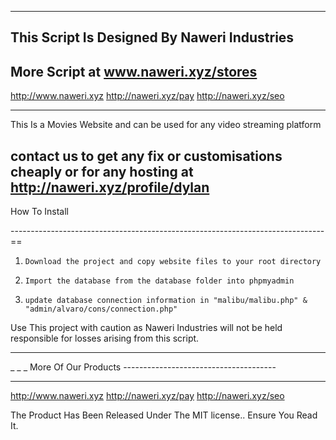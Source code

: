 --------------------------------------------------------------------------------
This Script Is Designed By Naweri Industries
--------------------------------------------------------------------------------
More Script at www.naweri.xyz/stores
--------------------------------------------------------------------------------

http://www.naweri.xyz
 http://naweri.xyz/pay
 http://naweri.xyz/seo


------------------------------------------------------------------------------

This Is a Movies Website and can be used for any video streaming platform

contact us to get any fix or customisations cheaply or for any hosting
 at http://naweri.xyz/profile/dylan
--------------------------------------------------------------------------------

How To Install


------------------------------------------------------------------------------==

1.     Download the project and copy website files to your root directory

2.     Import the database from the database folder into phpmyadmin

3.     update database connection information in "malibu/malibu.php" & "admin/alvaro/cons/connection.php"


Use This project with caution as Naweri Industries will not be held responsible for losses arising from this script.


-------------------------------------------------------------------------------

_     _          _  More Of Our Products --------------------------------------

-------------------------------------------------------------------------------

 http://www.naweri.xyz
 http://naweri.xyz/pay
 http://naweri.xyz/seo







 The Product Has Been Released Under The MIT license.. Ensure You Read It.
